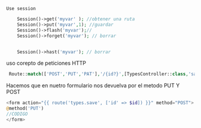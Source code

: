 `Use session`
```php 
    Session()->get('myvar' ); //obtener una ruta
    Session()->put('myvar',1); //guardar
    Session()->flash('myvar');//
    Session()->forget('myvar'); // borrar


    Session()->hast('myvar'); // borrar
```


uso corepto de peticiones HTTP
```php 
 Route::match(['POST','PUT','PAT'],'/{id?}',[TypesController::class,'save'])->name('save');

```
Hacemos que en nuetro formulario nos devuelva por el metodo PUT Y POST 
```php 
<form action="{{ route('types.save', ['id' => $id]) }}" method="POST">
@method('PUT')
//CODIGO
</form>
```